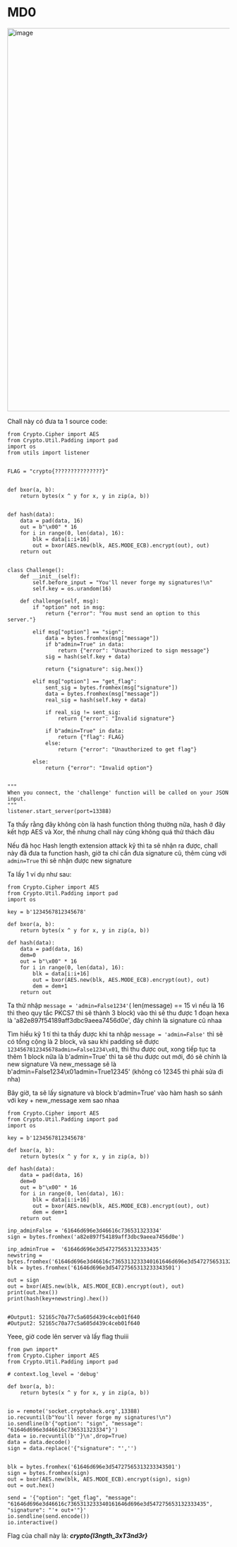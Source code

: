 # MD0


<img width="868" alt="image" src="https://github.com/trananhnhatviet/Hash_funtion/assets/92376163/4df25e7d-b6ea-4375-8690-a329b7799077">


Chall này có đưa ta 1 source code:
```
from Crypto.Cipher import AES
from Crypto.Util.Padding import pad
import os
from utils import listener


FLAG = "crypto{???????????????}"


def bxor(a, b):
    return bytes(x ^ y for x, y in zip(a, b))


def hash(data):
    data = pad(data, 16)
    out = b"\x00" * 16
    for i in range(0, len(data), 16):
        blk = data[i:i+16]
        out = bxor(AES.new(blk, AES.MODE_ECB).encrypt(out), out)
    return out


class Challenge():
    def __init__(self):
        self.before_input = "You'll never forge my signatures!\n"
        self.key = os.urandom(16)

    def challenge(self, msg):
        if "option" not in msg:
            return {"error": "You must send an option to this server."}

        elif msg["option"] == "sign":
            data = bytes.fromhex(msg["message"])
            if b"admin=True" in data:
                return {"error": "Unauthorized to sign message"}
            sig = hash(self.key + data)

            return {"signature": sig.hex()}

        elif msg["option"] == "get_flag":
            sent_sig = bytes.fromhex(msg["signature"])
            data = bytes.fromhex(msg["message"])
            real_sig = hash(self.key + data)

            if real_sig != sent_sig:
                return {"error": "Invalid signature"}

            if b"admin=True" in data:
                return {"flag": FLAG}
            else:
                return {"error": "Unauthorized to get flag"}

        else:
            return {"error": "Invalid option"}


"""
When you connect, the 'challenge' function will be called on your JSON
input.
"""
listener.start_server(port=13388)

```
Ta thấy rằng đây không còn là hash function thông thường nữa, hash ở đây kết hợp AES và Xor, thế nhưng chall này cũng không quá thử thách đâu

Nếu đã học Hash length extension attack kỹ thì ta sẽ nhận ra được, chall này đã đưa ta function hash, giờ ta chỉ cần đưa signature cũ, thêm cùng với ``admin=True`` thì sẽ nhận được new signature

Ta lấy 1 ví dụ như sau:
```
from Crypto.Cipher import AES
from Crypto.Util.Padding import pad
import os

key = b'1234567812345678'

def bxor(a, b):
    return bytes(x ^ y for x, y in zip(a, b))

def hash(data):
    data = pad(data, 16)
    dem=0
    out = b"\x00" * 16
    for i in range(0, len(data), 16):
        blk = data[i:i+16]
        out = bxor(AES.new(blk, AES.MODE_ECB).encrypt(out), out)
        dem = dem+1
    return out
```

Ta thử nhập ``message = 'admin=False1234'``( len(message) == 15 vì nếu là 16 thì theo quy tắc PKCS7 thì sẽ thành 3 block) vào thì sẽ thu được 1 đoạn hexa là 'a82e897f54189aff3dbc9aeea7456d0e', đây chính là signature cũ nhaa

Tìm hiểu kỹ 1 tí thì ta thấy được khi ta nhập ``message = 'admin=False'`` thì sẽ có tổng cộng là 2 block, và sau khi padding sẽ được ``1234567812345678admin=False1234\x01``, thì thu được out, xong tiếp tục ta thêm 1 block nữa là b'admin=True' thì ta sẽ thu được out mới, đó sẽ chính là new signature
Và new_message sẽ là b'admin=False1234\x01admin=True12345' (không có 12345 thì phải sửa đi nha)

Bây giờ, ta sẽ lấy signature và block b'admin=True' vào hàm hash so sánh với key + new_message xem sao nhaa
```
from Crypto.Cipher import AES
from Crypto.Util.Padding import pad
import os

key = b'1234567812345678'

def bxor(a, b):
    return bytes(x ^ y for x, y in zip(a, b))

def hash(data):
    data = pad(data, 16)
    dem=0
    out = b"\x00" * 16
    for i in range(0, len(data), 16):
        blk = data[i:i+16]
        out = bxor(AES.new(blk, AES.MODE_ECB).encrypt(out), out)
        dem = dem+1
    return out

inp_adminFalse = '61646d696e3d46616c736531323334'
sign = bytes.fromhex('a82e897f54189aff3dbc9aeea7456d0e')

inp_adminTrue =  '61646d696e3d547275653132333435'
newstring = bytes.fromhex('61646d696e3d46616c7365313233340161646d696e3d547275653132333435')
blk = bytes.fromhex('61646d696e3d54727565313233343501')

out = sign
out = bxor(AES.new(blk, AES.MODE_ECB).encrypt(out), out)
print(out.hex())
print(hash(key+newstring).hex())


#Output1: 52165c70a77c5a605d439c4ceb01f640
#Output2: 52165c70a77c5a605d439c4ceb01f640
```
Yeee, giờ code lên server và lấy flag thuiii
```
from pwn import*
from Crypto.Cipher import AES
from Crypto.Util.Padding import pad

# context.log_level = 'debug'

def bxor(a, b):
    return bytes(x ^ y for x, y in zip(a, b))


io = remote('socket.cryptohack.org',13388)
io.recvuntil(b"You'll never forge my signatures!\n")
io.sendline(b'{"option": "sign", "message": "61646d696e3d46616c736531323334"}')
data = io.recvuntil(b'"}\n',drop=True)
data = data.decode()
sign = data.replace('{"signature": "','')


blk = bytes.fromhex('61646d696e3d54727565313233343501')
sign = bytes.fromhex(sign)
out = bxor(AES.new(blk, AES.MODE_ECB).encrypt(sign), sign)
out = out.hex()

send = '{"option": "get_flag", "message": "61646d696e3d46616c7365313233340161646d696e3d547275653132333435", "signature": "'+ out+'"}'
io.sendline(send.encode())
io.interactive()
```
Flag của chall này là: ***crypto{l3ngth_3xT3nd3r}***
